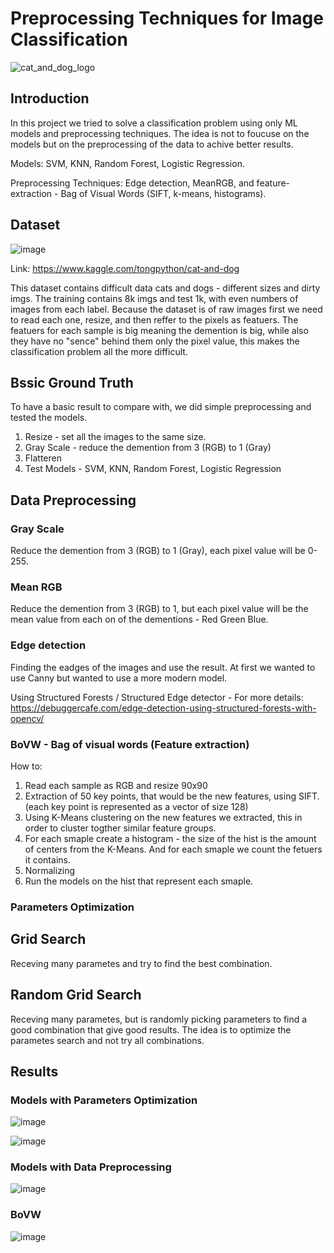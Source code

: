 # Preprocessing Techniques for Image Classification

![cat_and_dog_logo](https://user-images.githubusercontent.com/57361655/133896265-f0be9e80-b4d5-493f-b47d-8e54608763b8.jpg)

## Introduction
In this project we tried to solve a classification problem using only ML models and preprocessing techniques.
The idea is not to foucuse on the models but on the preprocessing of the data to achive better results.

Models: SVM, KNN, Random Forest, Logistic Regression.

Preprocessing Techniques: Edge detection, MeanRGB, and feature-extraction - Bag of Visual Words (SIFT, k-means, histograms).

## Dataset
![image](https://user-images.githubusercontent.com/57361655/133897477-15a2c6cc-f15d-4a03-87d2-c0c738ea5581.png)

Link: https://www.kaggle.com/tongpython/cat-and-dog

This dataset contains difficult data cats and dogs - different sizes and dirty imgs.
The training contains 8k imgs and test 1k, with even numbers of images from each label.
Because the dataset is of raw images first we need to read each one, resize, and then reffer to the pixels as featuers.
The featuers for each sample is big meaning the demention is big, while also they have no "sence" behind them only the pixel value,
this makes the classification problem all the more difficult.

## Bssic Ground Truth
To have a basic result to compare with, we did simple preprocessing and tested the models.

1. Resize - set all the images to the same size.
2. Gray Scale - reduce the demention from 3 (RGB) to 1 (Gray)
3. Flatteren
4. Test Models - SVM, KNN, Random Forest, Logistic Regression

## Data Preprocessing

### Gray Scale
Reduce the demention from 3 (RGB) to 1 (Gray), each pixel value will be 0-255.

### Mean RGB
Reduce the demention from 3 (RGB) to 1, but each pixel value will be the mean value from each on of the dementions - Red Green Blue.

### Edge detection
Finding the eadges of the images and use the result. At first we wanted to use Canny but wanted to use a more modern model.

Using Structured Forests / Structured Edge detector - For more details:
https://debuggercafe.com/edge-detection-using-structured-forests-with-opencv/

### BoVW - Bag of visual words (Feature extraction)
How to:
1. Read each sample as RGB and resize 90x90
2. Extraction of 50 key points, that would be the new features, using SIFT. (each key point is represented as a vector of size 128)
3. Using K-Means clustering on the new features we extracted, this in order to cluster togther similar feature groups.
4. For each smaple create a histogram - the size of the hist is the amount of centers from the K-Means. And for each smaple we count the fetuers it contains.
5. Normalizing
6. Run the models on the hist that represent each smaple.


### Parameters Optimization

## Grid Search
Receving many parametes and try to find the best combination.

## Random Grid Search
Receving many parametes, but is randomly picking parameters to find a good combination that give good results.
The idea is to optimize the parametes search and not try all combinations.

## Results

### Models with Parameters Optimization
![image](https://user-images.githubusercontent.com/57361655/133900068-432df4ca-a64c-463c-93ba-aa715d541131.png)

![image](https://user-images.githubusercontent.com/57361655/133900467-f1f8179f-4291-4832-b637-e920312be7bd.png)

### Models with Data Preprocessing
![image](https://user-images.githubusercontent.com/57361655/133901768-e2c8c1fa-c867-4ff2-9cf8-718517c3a17b.png)

### BoVW
![image](https://user-images.githubusercontent.com/57361655/133905492-1dd1a7ae-e08e-45bc-8c9a-b9d0e0eeda84.png)

